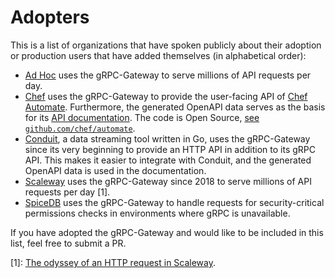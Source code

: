 # Adopters

This is a list of organizations that have spoken publicly about their adoption or
production users that have added themselves (in alphabetical order):

- [Ad Hoc](http://adhocteam.us/) uses the gRPC-Gateway to serve millions of
  API requests per day.
- [Chef](https://www.chef.io/) uses the gRPC-Gateway to provide the user-facing
  API of [Chef Automate](https://automate.chef.io/). Furthermore, the generated
  OpenAPI data serves as the basis for its [API documentation](https://automate.chef.io/docs/api/).
  The code is Open Source, [see `github.com/chef/automate`](https://github.com/chef/automate).
- [Conduit](https://github.com/ConduitIO/conduit), a data streaming tool written in Go,
  uses the gRPC-Gateway since its very beginning to provide an HTTP API in addition to its gRPC API. 
  This makes it easier to integrate with Conduit, and the generated OpenAPI data is used in the documentation.
- [Scaleway](https://www.scaleway.com/en/) uses the gRPC-Gateway since 2018 to
  serve millions of API requests per day [1].
- [SpiceDB](https://github.com/authzed/spicedb) uses the gRPC-Gateway to handle
  requests for security-critical permissions checks in environments where gRPC
  is unavailable.

If you have adopted the gRPC-Gateway and would like to be included in this list,
feel free to submit a PR.

[1]: [The odyssey of an HTTP request in Scaleway](https://www.youtube.com/watch?v=eLxD-zIUraE&feature=youtu.be&t=480).
